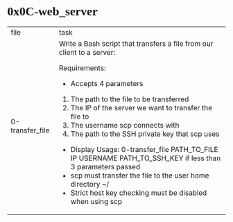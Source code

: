 <h1 style="font-family: Impact;">0x0C-web_server</h1>
<table>
<tr>
<td> file </td>
<td> task </td>
</tr>
<tr>
<td>0-transfer_file</td>
<td> Write a Bash script that transfers a file from our client to a server:

Requirements:

- Accepts 4 parameters
1. The path to the file to be transferred
2. The IP of the server we want to transfer the file to
3. The username scp connects with
4. The path to the SSH private key that scp uses
- Display Usage: 0-transfer_file PATH_TO_FILE IP USERNAME PATH_TO_SSH_KEY if less than 3 parameters passed
- scp must transfer the file to the user home directory ~/
- Strict host key checking must be disabled when using scp</td></tr>
